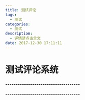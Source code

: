 ```yaml
---
title: 测试评论
tags:
  - 测试
categories:
  - 测试
description:
  - 详情请点击全文
date: 2017-12-30 17:11:11
---
```



# 测试评论系统



**------------------------------------**
<script type="text/javascript" src="https://api.imjad.cn/hitokoto/?encode=js&charset=utf-8"></script>
<strong id="hitokoto"><script>hitokoto()</script></strong>
**------------------------------------**